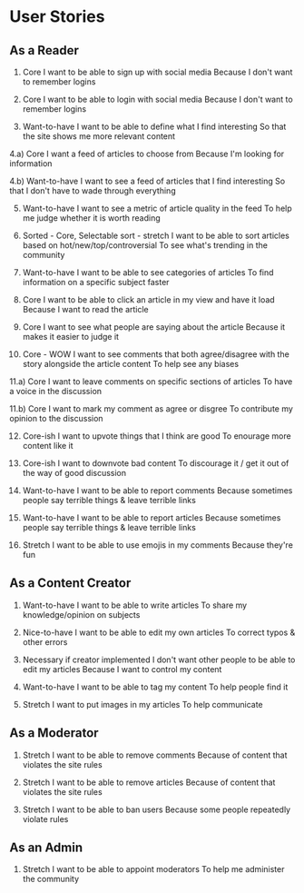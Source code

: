 # User Stories

## As a Reader
1) Core
I want to be able to sign up with social media
Because I don't want to remember logins

2) Core
I want to be able to login with social media
Because I don't want to remember logins

3) Want-to-have
I want to be able to define what I find interesting
So that the site shows me more relevant content

4.a) Core
I want a feed of articles to choose from
Because I'm looking for information

4.b) Want-to-have
I want to see a feed of articles that I find interesting
So that I don't have to wade through everything

5) Want-to-have
I want to see a metric of article quality in the feed
To help me judge whether it is worth reading

6) Sorted - Core, Selectable sort - stretch
I want to be able to sort articles based on hot/new/top/controversial
To see what's trending in the community

7) Want-to-have
I want to be able to see categories of articles
To find information on a specific subject faster

8) Core
I want to be able to click an article in my view and have it load
Because I want to read the article

9) Core
I want to see what people are saying about the article
Because it makes it easier to judge it

10) Core - WOW
I want to see comments that both agree/disagree with the story alongside the article content
To help see any biases

11.a) Core
I want to leave comments on specific sections of articles
To have a voice in the discussion

11.b) Core
I want to mark my comment as agree or disgree
To contribute my opinion to the discussion

12) Core-ish
I want to upvote things that I think are good
To enourage more content like it

13) Core-ish
I want to downvote bad content
To discourage it / get it out of the way of good discussion

14) Want-to-have
I want to be able to report comments
Because sometimes people say terrible things & leave terrible links

15) Want-to-have
I want to be able to report articles
Because sometimes people say terrible things & leave terrible links

16) Stretch
I want to be able to use emojis in my comments
Because they're fun

## As a Content Creator
1) Want-to-have
I want to be able to write articles
To share my knowledge/opinion on subjects

2) Nice-to-have
I want to be able to edit my own articles
To correct typos & other errors

3) Necessary if creator implemented
I don't want other people to be able to edit my articles
Because I want to control my content

4) Want-to-have
I want to be able to tag my content
To help people find it

5) Stretch
I want to put images in my articles
To help communicate
## As a Moderator
1) Stretch
I want to be able to remove comments
Because of content that violates the site rules

2) Stretch
I want to be able to remove articles
Because of content that violates the site rules

3) Stretch
I want to be able to ban users
Because some people repeatedly violate rules

## As an Admin
1) Stretch
I want to be able to appoint moderators
To help me administer the community

